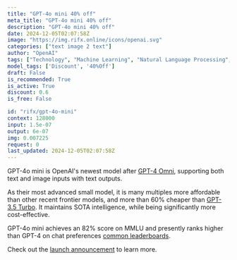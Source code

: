 ```yaml
---
title: "GPT-4o mini 40% off"
meta_title: "GPT-4o mini 40% off"
description: "GPT-4o mini 40% off"
date: 2024-12-05T02:07:58Z
image: "https://img.rifx.online/icons/openai.svg"
categories: ["text image 2 text"]
author: "OpenAI"
tags: ["Technology", "Machine Learning", "Natural Language Processing", "Generative AI", "Chatbots", "Discount", "40%Off"]
model_tags: ['Discount', '40%Off']
draft: False
is_recommended: True
is_active: True
discount: 0.6
is_free: False

id: "rifx/gpt-4o-mini"
context: 128000
input: 1.5e-07
output: 6e-07
img: 0.007225
request: 0
last_updated: 2024-12-05T02:07:58Z
---
```


GPT-4o mini is OpenAI's newest model after [GPT-4 Omni](/openai/gpt-4o), supporting both text and image inputs with text outputs.

As their most advanced small model, it is many multiples more affordable than other recent frontier models, and more than 60% cheaper than [GPT-3.5 Turbo](/openai/gpt-3.5-turbo). It maintains SOTA intelligence, while being significantly more cost-effective.

GPT-4o mini achieves an 82% score on MMLU and presently ranks higher than GPT-4 on chat preferences [common leaderboards](https://arena.lmsys.org/).

Check out the [launch announcement](https://openai.com/index/gpt-4o-mini-advancing-cost-efficient-intelligence/) to learn more.

